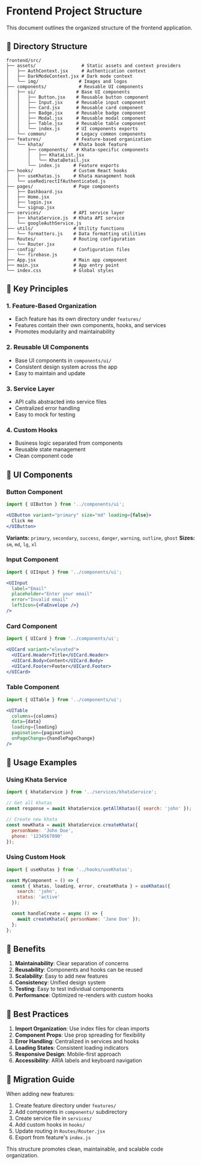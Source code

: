 # Frontend Project Structure

This document outlines the organized structure of the frontend application.

## 📁 Directory Structure

```
frontend/src/
├── assets/                 # Static assets and context providers
│   ├── AuthContext.jsx     # Authentication context
│   ├── DarkModeContext.jsx # Dark mode context
│   └── img/               # Images and logos
├── components/            # Reusable UI components
│   ├── ui/               # Base UI components
│   │   ├── Button.jsx    # Reusable button component
│   │   ├── Input.jsx     # Reusable input component
│   │   ├── Card.jsx      # Reusable card component
│   │   ├── Badge.jsx     # Reusable badge component
│   │   ├── Modal.jsx     # Reusable modal component
│   │   ├── Table.jsx     # Reusable table component
│   │   └── index.js      # UI components exports
│   └── common/           # Legacy common components
├── features/             # Feature-based organization
│   └── khata/           # Khata book feature
│       ├── components/   # Khata-specific components
│       │   ├── KhataList.jsx
│       │   └── KhataDetail.jsx
│       └── index.js     # Feature exports
├── hooks/               # Custom React hooks
│   ├── useKhatas.js     # Khata management hook
│   └── useRedirectIfAuthenticated.js
├── pages/               # Page components
│   ├── Dashboard.jsx
│   ├── Home.jsx
│   ├── login.jsx
│   └── signup.jsx
├── services/            # API service layer
│   ├── khataService.js  # Khata API service
│   └── googleAuthService.js
├── utils/               # Utility functions
│   └── formatters.js    # Data formatting utilities
├── Routes/              # Routing configuration
│   └── Router.jsx
├── config/              # Configuration files
│   └── firebase.js
├── App.jsx              # Main app component
├── main.jsx             # App entry point
└── index.css            # Global styles
```

## 🎯 Key Principles

### 1. **Feature-Based Organization**
- Each feature has its own directory under `features/`
- Features contain their own components, hooks, and services
- Promotes modularity and maintainability

### 2. **Reusable UI Components**
- Base UI components in `components/ui/`
- Consistent design system across the app
- Easy to maintain and update

### 3. **Service Layer**
- API calls abstracted into service files
- Centralized error handling
- Easy to mock for testing

### 4. **Custom Hooks**
- Business logic separated from components
- Reusable state management
- Clean component code

## 🧩 UI Components

### Button Component
```jsx
import { UIButton } from '../components/ui';

<UIButton variant="primary" size="md" loading={false}>
  Click me
</UIButton>
```

**Variants:** `primary`, `secondary`, `success`, `danger`, `warning`, `outline`, `ghost`
**Sizes:** `sm`, `md`, `lg`, `xl`

### Input Component
```jsx
import { UIInput } from '../components/ui';

<UIInput 
  label="Email"
  placeholder="Enter your email"
  error="Invalid email"
  leftIcon={<FaEnvelope />}
/>
```

### Card Component
```jsx
import { UICard } from '../components/ui';

<UICard variant="elevated">
  <UICard.Header>Title</UICard.Header>
  <UICard.Body>Content</UICard.Body>
  <UICard.Footer>Footer</UICard.Footer>
</UICard>
```

### Table Component
```jsx
import { UITable } from '../components/ui';

<UITable 
  columns={columns}
  data={data}
  loading={loading}
  pagination={pagination}
  onPageChange={handlePageChange}
/>
```

## 🔧 Usage Examples

### Using Khata Service
```jsx
import { khataService } from '../services/khataService';

// Get all khatas
const response = await khataService.getAllKhatas({ search: 'john' });

// Create new khata
const newKhata = await khataService.createKhata({
  personName: 'John Doe',
  phone: '1234567890'
});
```

### Using Custom Hook
```jsx
import { useKhatas } from '../hooks/useKhatas';

const MyComponent = () => {
  const { khatas, loading, error, createKhata } = useKhatas({
    search: 'john',
    status: 'active'
  });

  const handleCreate = async () => {
    await createKhata({ personName: 'Jane Doe' });
  };
};
```

## 🚀 Benefits

1. **Maintainability**: Clear separation of concerns
2. **Reusability**: Components and hooks can be reused
3. **Scalability**: Easy to add new features
4. **Consistency**: Unified design system
5. **Testing**: Easy to test individual components
6. **Performance**: Optimized re-renders with custom hooks

## 📝 Best Practices

1. **Import Organization**: Use index files for clean imports
2. **Component Props**: Use prop spreading for flexibility
3. **Error Handling**: Centralized in services and hooks
4. **Loading States**: Consistent loading indicators
5. **Responsive Design**: Mobile-first approach
6. **Accessibility**: ARIA labels and keyboard navigation

## 🔄 Migration Guide

When adding new features:

1. Create feature directory under `features/`
2. Add components in `components/` subdirectory
3. Create service file in `services/`
4. Add custom hooks in `hooks/`
5. Update routing in `Routes/Router.jsx`
6. Export from feature's `index.js`

This structure promotes clean, maintainable, and scalable code organization.
